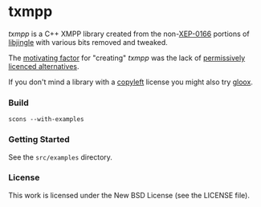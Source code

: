 txmpp
=====

_txmpp_ is a C++ XMPP library created from the non-[XEP-0166][xep0166] portions
of [libjingle][libjingle] with various bits removed and tweaked.

The [motivating factor][motivating-factor] for "creating" _txmpp_ was the lack
of [permissively licenced alternatives][permissive].

If you don't mind a library with a [copyleft][copyleft] license you might also
try [gloox][gloox].

### Build

    scons --with-examples

### Getting Started

See the `src/examples` directory.

### License

This work is licensed under the New BSD License (see the LICENSE file).

[xep0166]: http://xmpp.org/extensions/xep-0166.html
[motivating-factor]: http://www.silassewell.com/blog/2010/06/16/txmpp-a-bsd-licensed-cpp-xmpp-library/
[libjingle]: http://code.google.com/p/libjingle/
[permissive]: http://en.wikipedia.org/wiki/Permissive_license
[copyleft]: http://en.wikipedia.org/wiki/Copyleft
[gloox]: http://camaya.net/gloox/
